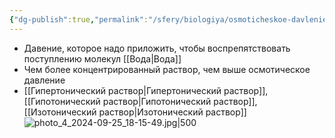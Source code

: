 ```yaml
---
{"dg-publish":true,"permalink":"/sfery/biologiya/osmoticheskoe-davlenie/","tags":["Общаябиология"]}
---
```


- Давение, которое надо приложить, чтобы воспрепятствовать поступлению молекул [[Вода\|Вода]]
- Чем более концентрированный раствор, чем выше осмотическое давление
- [[Гипертонический раствор\|Гипертонический раствор]], [[Гипотонический раствор\|Гипотонический раствор]], [[Изотонический раствор\|Изотонический раствор]]
![photo_4_2024-09-25_18-15-49.jpg|500](/img/user/%D0%90%D1%80%D1%85%D0%B8%D0%B2/%D0%9A%D1%8D%D1%88/photo_4_2024-09-25_18-15-49.jpg)